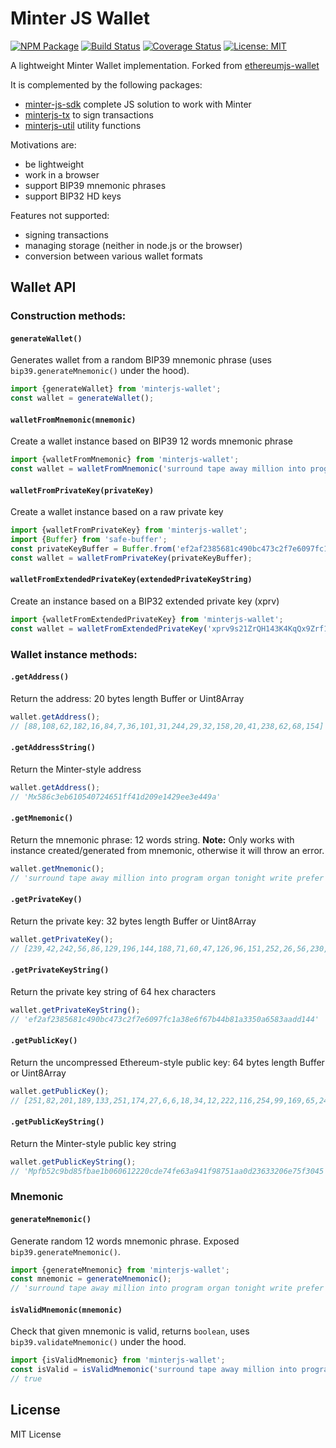 # Minter JS Wallet

[![NPM Package](https://img.shields.io/npm/v/minterjs-wallet.svg?style=flat-square)](https://www.npmjs.org/package/minterjs-wallet)
[![Build Status](https://img.shields.io/travis/com/MinterTeam/minterjs-wallet/master.svg?style=flat-square)](https://travis-ci.com/MinterTeam/minterjs-wallet)
[![Coverage Status](https://img.shields.io/coveralls/github/MinterTeam/minterjs-wallet/master.svg?style=flat-square)](https://coveralls.io/github/MinterTeam/minterjs-wallet?branch=master)
[![License: MIT](https://img.shields.io/badge/License-MIT-yellow.svg?style=flat-square)](https://github.com/MinterTeam/minterjs-wallet/blob/master/LICENSE)

A lightweight Minter Wallet implementation.
Forked from [ethereumjs-wallet](https://github.com/ethereumjs/ethereumjs-wallet)

It is complemented by the following packages:
- [minter-js-sdk](https://github.com/MinterTeam/minter-js-sdk) complete JS solution to work with Minter
- [minterjs-tx](https://github.com/MinterTeam/minterjs-tx) to sign transactions
- [minterjs-util](https://github.com/MinterTeam/minterjs-util) utility functions

Motivations are:
- be lightweight
- work in a browser
- support BIP39 mnemonic phrases
- support BIP32 HD keys

Features not supported:
- signing transactions
- managing storage (neither in node.js or the browser)
- conversion between various wallet formats

## Wallet API

### Construction methods:

#### `generateWallet()`
Generates wallet from a random BIP39 mnemonic phrase (uses `bip39.generateMnemonic()` under the hood).
```js
import {generateWallet} from 'minterjs-wallet';
const wallet = generateWallet();
```

#### `walletFromMnemonic(mnemonic)`
Create a wallet instance based on BIP39 12 words mnemonic phrase
```js
import {walletFromMnemonic} from 'minterjs-wallet';
const wallet = walletFromMnemonic('surround tape away million into program organ tonight write prefer inform cool');
```

#### `walletFromPrivateKey(privateKey)`
Create a wallet instance based on a raw private key
```js
import {walletFromPrivateKey} from 'minterjs-wallet';
import {Buffer} from 'safe-buffer';
const privateKeyBuffer = Buffer.from('ef2af2385681c490bc473c2f7e6097fc1a38e6f67b44b81a3350a6583aadd144', 'hex')
const wallet = walletFromPrivateKey(privateKeyBuffer);
```

#### `walletFromExtendedPrivateKey(extendedPrivateKeyString)`
Create an instance based on a BIP32 extended private key (xprv)
```js
import {walletFromExtendedPrivateKey} from 'minterjs-wallet';
const wallet = walletFromExtendedPrivateKey('xprv9s21ZrQH143K4KqQx9Zrf1eN8EaPQVFxM2Ast8mdHn7GKiDWzNEyNdduJhWXToy8MpkGcKjxeFWd8oBSvsz4PCYamxR7TX49pSpp3bmHVAY');
```


### Wallet instance methods:

#### `.getAddress()`
Return the address: 20 bytes length Buffer or Uint8Array
```js
wallet.getAddress();
// [88,108,62,182,16,84,7,36,101,31,244,29,32,158,20,41,238,62,68,154]
```

#### `.getAddressString()`
Return the Minter-style address
```js
wallet.getAddress();
// 'Mx586c3eb610540724651ff41d209e1429ee3e449a'
```

#### `.getMnemonic()`
Return the mnemonic phrase: 12 words string. 
**Note:** Only works with instance created/generated from mnemonic, otherwise it will throw an error.
```js
wallet.getMnemonic();
// 'surround tape away million into program organ tonight write prefer inform cool'
```

#### `.getPrivateKey()`
Return the private key: 32 bytes length Buffer or Uint8Array
```js
wallet.getPrivateKey();
// [239,42,242,56,86,129,196,144,188,71,60,47,126,96,151,252,26,56,230,246,123,68,184,26,51,80,166,88,58,173,209,68]
```

#### `.getPrivateKeyString()`
Return the private key string of 64 hex characters
```js
wallet.getPrivateKeyString();
// 'ef2af2385681c490bc473c2f7e6097fc1a38e6f67b44b81a3350a6583aadd144'
```

#### `.getPublicKey()`
Return the uncompressed Ethereum-style public key: 64 bytes length Buffer or Uint8Array
```js
wallet.getPublicKey();
// [251,82,201,189,133,251,174,27,6,6,18,34,12,222,116,254,99,169,65,249,135,81,170,13,35,99,50,6,231,95,48,69,41,47,96,75,240,242,9,77,23,168,173,59,137,223,128,80,144,69,34,91,145,21,255,133,112,189,68,8,42,245,210,116]
```

#### `.getPublicKeyString()`
Return the Minter-style public key string
```js
wallet.getPublicKeyString();
// 'Mpfb52c9bd85fbae1b060612220cde74fe63a941f98751aa0d23633206e75f3045'
```

### Mnemonic

#### `generateMnemonic()`
Generate random 12 words mnemonic phrase. Exposed `bip39.generateMnemonic()`.
```js
import {generateMnemonic} from 'minterjs-wallet';
const mnemonic = generateMnemonic();
// 'surround tape away million into program organ tonight write prefer inform cool'
```

#### `isValidMnemonic(mnemonic)`
Check that given mnemonic is valid, returns `boolean`, uses `bip39.validateMnemonic()` under the hood.
```js
import {isValidMnemonic} from 'minterjs-wallet';
const isValid = isValidMnemonic('surround tape away million into program organ tonight write prefer inform cool');
// true
```

## License

MIT License
